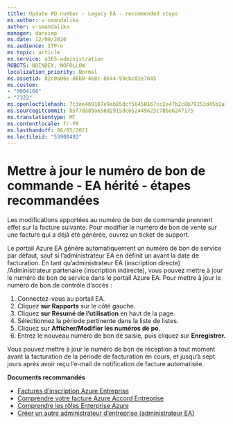 ```yaml
---
title: Update PO number - Legacy EA - recommended steps
ms.author: v-smandalika
author: v-smandalika
manager: dansimp
ms.date: 12/09/2020
ms.audience: ITPro
ms.topic: article
ms.service: o365-administration
ROBOTS: NOINDEX, NOFOLLOW
localization_priority: Normal
ms.assetid: 82c0a06e-86b0-4e8c-8644-59cbc02e7645
ms.custom:
- "9004166"
- "7322"
ms.openlocfilehash: 7c3ee469107e9ab85dcf56450167cc2e47b2c8b79253d45b1a362959a869ba24
ms.sourcegitcommit: b5f7da89a650d2915dc652449623c78be6247175
ms.translationtype: MT
ms.contentlocale: fr-FR
ms.lasthandoff: 08/05/2021
ms.locfileid: "53908492"
---
```

# <a name="update-purchase-order-number---legacy-ea---recommended-steps"></a>Mettre à jour le numéro de bon de commande - EA hérité - étapes recommandées

Les modifications apportées au numéro de bon de commande prennent effet sur la facture suivante. Pour modifier le numéro de bon de vente sur une facture qui a déjà été générée, ouvrez un ticket de support. 

Le portail Azure EA génère automatiquement un numéro de bon de service par défaut, sauf si l’administrateur EA en définit un avant la date de facturation. En tant qu’administrateur EA (inscription directe) /Administrateur partenaire (inscription indirecte), vous pouvez mettre à jour le numéro de bon de service dans le portail Azure EA. Pour mettre à jour le numéro de bon de contrôle d’accès :

1. Connectez-vous au portail EA.
2. Cliquez **sur Rapports** sur le côté gauche.
3. Cliquez **sur Résumé de l’utilisation** en haut de la page.
4. Sélectionnez la période pertinente dans la liste de listes.
5. Cliquez sur **Afficher/Modifier les numéros de po**.
6. Entrez le nouveau numéro de bon de saisie, puis cliquez sur **Enregistrer.**

Vous pouvez mettre à jour le numéro de bon de réception à tout moment avant la facturation de la période de facturation en cours, et jusqu’à sept jours après avoir reçu l’e-mail de notification de facture automatisée. 

**Documents recommandés**

- [Factures d’inscription Azure Entreprise](https://docs.microsoft.com/azure/cost-management-billing/manage/ea-portal-enrollment-invoices) 
- [Comprendre votre facture Azure Accord Entreprise](https://docs.microsoft.com/azure/cost-management-billing/understand/review-enterprise-agreement-bill)  
- [Comprendre les rôles Enterprise Azure](https://docs.microsoft.com/azure/cost-management-billing/manage/understand-ea-roles#add-a-new-enterprise-administrator) 
- [Créer un autre administrateur d’entreprise (administrateur EA)](https://docs.microsoft.com/azure/cost-management-billing/manage/ea-portal-administration#create-another-enterprise-administrator)
